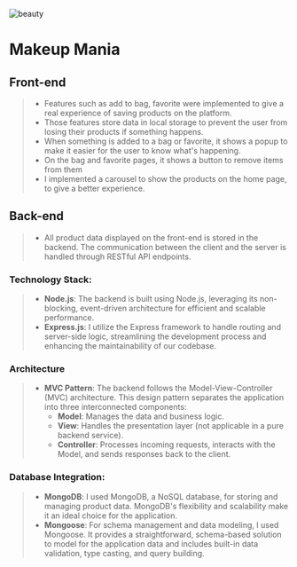 ![beauty](https://github.com/tiago0214/beauty-project/assets/126430816/f41aac2d-f357-4a56-97e4-d443bba30d1c)

# Makeup Mania

## Front-end

> - Features such as add to bag, favorite were implemented to give a real experience of saving products on the platform.
> - Those features store data in local storage to prevent the user from losing their products if something happens.
> - When something is added to a bag or favorite, it shows a popup to make it easier for the user to know what's happening.
> - On the bag and favorite pages, it shows a button to remove items from them
> - I implemented a carousel to show the products on the home page, to give a better experience.

## Back-end

> - All product data displayed on the front-end is stored in the backend. The communication between the client and the server is handled through RESTful API endpoints.
### Technology Stack:
> - **Node.js**: The backend is built using Node.js, leveraging its non-blocking, event-driven architecture for efficient and scalable performance.
> - **Express.js**: I utilize the Express framework to handle routing and server-side logic, streamlining the development process and enhancing the maintainability of our codebase.
### Architecture
> - **MVC Pattern**: The backend follows the Model-View-Controller (MVC) architecture. This design pattern separates the application into three interconnected components:
>    - **Model**: Manages the data and business logic.
>    - **View**: Handles the presentation layer (not applicable in a pure backend service).
>    - **Controller**: Processes incoming requests, interacts with the Model, and sends responses back to the client.
### Database Integration:
> - **MongoDB**: I used MongoDB, a NoSQL database, for storing and managing product data. MongoDB's flexibility and scalability make it an ideal choice for the application.
> - **Mongoose**: For schema management and data modeling, I used Mongoose. It provides a straightforward, schema-based solution to model for the application data and includes built-in data validation, type casting, and query building.
